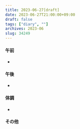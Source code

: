 ```yaml
---
title: 2023-06-27[draft]
date: 2023-06-27T21:00:00+09:00
draft: false
tags: ["diary", ""]
archives: 2023-06
slug: 34249
---
```

#### 午前
- 
#### 午後
- 
#### 体調
- 
#### その他